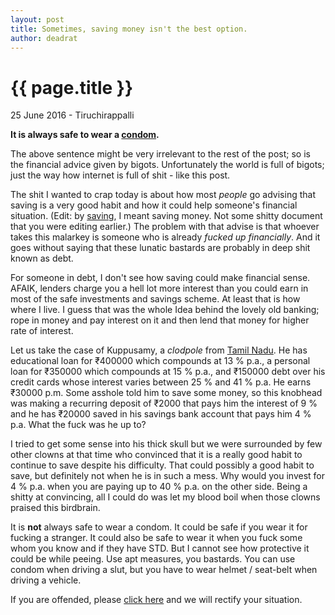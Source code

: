 ```yaml
---
layout: post
title: Sometimes, saving money isn't the best option. 
author: deadrat
---
```


{{ page.title }}
================

<p class="meta">25 June 2016 - Tiruchirappalli</p>


**It is always safe to wear a [condom](http://www.wikihow.com/Use-a-Condom).** 

The above sentence might be very irrelevant to the rest of the post; so is the financial advice given by bigots. Unfortunately the world is full of bigots; just the way how internet is full of shit - like this post. 


The shit I wanted to crap today is about how most *people* go advising that saving is a very good habit and how it could help someone's financial situation. (Edit: by [saving](https://en.wikipedia.org/wiki/Saving), I meant saving money. Not some shitty document that you were editing earlier.) The problem with that advise is that whoever takes this malarkey is someone who is already *fucked up financially*. And it goes without saying that these lunatic bastards are probably in deep shit known as debt. 

For someone in debt, I don't see how saving could make financial sense. AFAIK, lenders charge you a hell lot more interest than you could earn in most of the safe investments and savings scheme. At least that is how where I live. I guess that was the whole Idea behind the lovely old banking; rope in money and pay interest on it and then lend that money for higher rate of interest. 

Let us take the case of Kuppusamy, a *clodpole* from [Tamil Nadu](http://www.tamilnadutourism.org/). He has educational loan for ₹400000 which compounds at 13 % p.a., a personal loan for ₹350000 which compounds at 15 % p.a., and ₹150000 debt over his credit cards whose interest varies between 25 % and 41 % p.a. He earns ₹30000 p.m. Some asshole told him to save some money, so this knobhead was making a recurring deposit of ₹2000 that pays him the interest of 9 % and he has ₹20000 saved in his savings bank account that pays him 4 % p.a. What the fuck was he up to? 

I tried to get some sense into his thick skull but we were surrounded by few other clowns at that time who convinced that it is a really good habit to continue to save despite his difficulty. That could possibly a good habit to save, but definitely not when he is in such a mess. Why would you invest for 4 % p.a. when you are paying up to 40 % p.a. on the other side. Being a shitty at  convincing, all I could do was let my blood boil when those clowns praised this birdbrain.  


 
It is **not** always safe to wear a condom. It could be safe if you wear it for fucking a stranger.  It could also be safe to wear it when you fuck some whom you know and if they have STD. But I cannot see how protective it could be while peeing. Use apt measures, you bastards. You can use condom when driving a slut, but you have to wear helmet / seat-belt when driving a vehicle.  



If you are offended, please [click here](https://encyclopediadramatica.se/Offended) and we will rectify your situation. 

